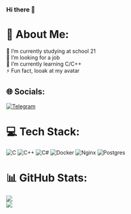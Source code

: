 ### Hi there 👋

# 💫 About Me:
🔭 I’m currently studying at school 21<br>🤝 I’m looking for a job<br>🌱 I’m currently learning C/C++<br>⚡ Fun fact, looak at my avatar


## 🌐 Socials:
[![Telegram](https://img.shields.io/badge/telegram-white?style=for-the-badge&logo=telegram)](https://t.me/yourlx)

# 💻 Tech Stack:
![C](https://img.shields.io/badge/c-%2300599C.svg?style=for-the-badge&logo=c&logoColor=white) ![C++](https://img.shields.io/badge/c++-%2300599C.svg?style=for-the-badge&logo=c%2B%2B&logoColor=white) ![C#](https://img.shields.io/badge/c%23-%23239120.svg?style=for-the-badge&logo=c-sharp&logoColor=white) ![Docker](https://img.shields.io/badge/docker-%230db7ed.svg?style=for-the-badge&logo=docker&logoColor=white) ![Nginx](https://img.shields.io/badge/nginx-%23009639.svg?style=for-the-badge&logo=nginx&logoColor=white) ![Postgres](https://img.shields.io/badge/postgres-%23316192.svg?style=for-the-badge&logo=postgresql&logoColor=white)
# 📊 GitHub Stats:
![](https://github-readme-streak-stats.herokuapp.com/?user=Narzaru&theme=omni&hide_border=false)<br/>
![](https://github-readme-stats.vercel.app/api/top-langs/?username=Narzaru&theme=omni&hide_border=false&include_all_commits=true&count_private=true&layout=compact)
